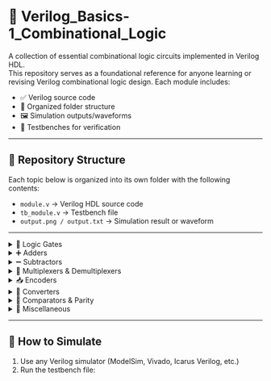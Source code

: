 # 🔧 Verilog_Basics-1_Combinational_Logic

A collection of essential combinational logic circuits implemented in Verilog HDL.  
This repository serves as a foundational reference for anyone learning or revising Verilog combinational logic design. Each module includes:

- ✅ Verilog source code  
- 📂 Organized folder structure  
- 🖼️ Simulation outputs/waveforms  
- 🧪 Testbenches for verification

---

## 📁 Repository Structure

Each topic below is organized into its own folder with the following contents:

- `module.v` → Verilog HDL source code  
- `tb_module.v` → Testbench file  
- `output.png / output.txt` → Simulation result or waveform  

---

<details>
<summary>🔌 Logic Gates</summary>

- [x] AND, OR, NOT, NAND, NOR, XOR, XNOR  
- Implemented using:
  - ✅ Gate-Level Modeling
  - ✅ Dataflow Modeling

📁 [`/Logic_Gates_GateLevel`](https://github.com/Srikar109755/Verilog_Basics-1_Combinational_Logic/tree/main/Logic_Gates_GLM)  
📁 [`/Logic_Gates_Dataflow`](https://github.com/Srikar109755/Verilog_Basics-1_Combinational_Logic/tree/main/Logic_Gates_DFM)
</details>

<details>
<summary>➕ Adders</summary>

- [x] Half Adder  
- [x] Full Adder  
- [x] Full Adder using 2 Half Adders  
- [x] Ripple Carry Adder (4-bit)  
- [x] Carry Look Ahead Adder  
- [x] Carry Save Adder  
- [x] BCD Adder

📁 [`/Half_Adder`](https://github.com/Srikar109755/Verilog_Basics-1_Combinational_Logic/tree/main/Half_Adder)  
📁 [`/Full_Adder`](https://github.com/Srikar109755/Verilog_Basics-1_Combinational_Logic/tree/main/Full_Adder)  
📁 [`/Full_Adder_using_Half_Adder`](https://github.com/Srikar109755/Verilog_Basics-1_Combinational_Logic/tree/main/FA_with_HA)  
📁 [`/Ripple_Carry_Adder_4bit`](https://github.com/Srikar109755/Verilog_Basics-1_Combinational_Logic/tree/main/Ripple_Carry_Adder)  
📁 [`/Carry_Lookahead_Adder`](https://github.com/Srikar109755/Verilog_Basics-1_Combinational_Logic/tree/main/Carry_Look_Ahead_Adder)  
📁 [`/Carry_Save_Adder`](https://github.com/Srikar109755/Verilog_Basics-1_Combinational_Logic/tree/main/Carry_Save_Adder)  
📁 [`/BCD_Adder`](https://github.com/Srikar109755/Verilog_Basics-1_Combinational_Logic/tree/main/BCD_Adder)
</details>

<details>
<summary>➖ Subtractors</summary>

- [x] Half Subtractor  
- [x] Full Subtractor  
- [x] Full Subtractor using 2 Half Subtractors

📁 [`/Half_Subtractor`](https://github.com/Srikar109755/Verilog_Basics-1_Combinational_Logic/tree/main/Half_Subtractor)  
📁 [`/Full_Subtractor`](https://github.com/Srikar109755/Verilog_Basics-1_Combinational_Logic/tree/main/Full_Subtractor)  
📁 [`/Full_Subtractor_using_Half_Subtractor`](https://github.com/Srikar109755/Verilog_Basics-1_Combinational_Logic/tree/main/FS_withHS)
</details>

<details>
<summary>🔀 Multiplexers & Demultiplexers</summary>

- [x] 2:1 MUX  
- [x] 4:1 MUX
- [x] 8:1 MUX  
- [x] 8:1 MUX using 2:1 MUX  
- [x] 1:8 DEMUX

📁 [`/MUX_2to1`](https://github.com/Srikar109755/Verilog_Basics-1_Combinational_Logic/tree/main/MUX_2_1)  
📁 [`/MUX_8to1`](https://github.com/Srikar109755/Verilog_Basics-1_Combinational_Logic/tree/main/MUX_4_1) 
📁 [`/MUX_8to1`](https://github.com/Srikar109755/Verilog_Basics-1_Combinational_Logic/tree/main/MUX_8_1)  
📁 [`/MUX_8to1_using_2to1`](https://github.com/Srikar109755/Verilog_Basics-1_Combinational_Logic/tree/main/MUX81_with_MUX21)  
📁 [`/DEMUX_1to8`](https://github.com/Srikar109755/Verilog_Basics-1_Combinational_Logic/tree/main/DeMux_1_8)
</details>

<details>
<summary>📥 Encoders</summary>

- [x] 8:3 Encoder  
- [x] Priority Encoder  
- [x] Decimal to BCD Encoder  
- [x] Octal to Binary Encoder

📁 [`/Encoder_8to3`](https://github.com/Srikar109755/Verilog_Basics-1_Combinational_Logic/tree/main/Encoder_8_3)  
📁 [`/Priority_Encoder`](https://github.com/Srikar109755/Verilog_Basics-1_Combinational_Logic/tree/main/Priority_Encoder)  
📁 [`/Decimal_to_BCD`](https://github.com/Srikar109755/Verilog_Basics-1_Combinational_Logic/tree/main/Decimal_BCD_Encoder)  
📁 [`/Octal_to_Binary`](https://github.com/Srikar109755/Verilog_Basics-1_Combinational_Logic/tree/main/Octal_Binary_Encoder)
</details>

<details>
<summary>🔁 Converters</summary>

- [x] Binary to Gray Code  
- [x] Gray Code to Binary  
- [x] BCD to Excess-3  
- [x] Binary to 7-Segment Display

📁 [`/Binary_to_Gray`](https://github.com/Srikar109755/Verilog_Basics-1_Combinational_Logic/tree/main/Binary_Gray_Converter)  
📁 [`/Gray_to_Binary`](https://github.com/Srikar109755/Verilog_Basics-1_Combinational_Logic/tree/main/Gray_Binary_Converter)  
📁 [`/BCD_to_Excess3`](https://github.com/Srikar109755/Verilog_Basics-1_Combinational_Logic/tree/main/BCD_Excess_Converter)  
📁 [`/Binary_to_7Segment`](https://github.com/Srikar109755/Verilog_Basics-1_Combinational_Logic/tree/main/BCD_Seven_Segment)
</details>

<details>
<summary>🧮 Comparators & Parity</summary>

- [x] 4-bit Comparator  
- [x] Even Parity Generator  
- [x] Odd Parity Generator  
- [x] Even Parity Checker  
- [x] Odd Parity Checker

📁 [`/Comparator_4bit`](https://github.com/Srikar109755/Verilog_Basics-1_Combinational_Logic/tree/main/Bit-4_Comparator)  
📁 [`/Even_Parity_Generator`](https://github.com/Srikar109755/Verilog_Basics-1_Combinational_Logic/tree/main/Even_Parity_Generator)  
📁 [`/Odd_Parity_Generator`](https://github.com/Srikar109755/Verilog_Basics-1_Combinational_Logic/tree/main/Odd_Parity_Generator)  
📁 [`/Even_Parity_Checker`](https://github.com/Srikar109755/Verilog_Basics-1_Combinational_Logic/tree/main/Even_Parity_Checker)  
📁 [`/Odd_Parity_Checker`](https://github.com/Srikar109755/Verilog_Basics-1_Combinational_Logic/tree/main/Odd_Parity_Checker)
</details>

<details>
<summary>📐 Miscellaneous</summary>

- [x] Squares of 3-bit Numbers  
- [x] Tri-state Buffer

📁 [`/Square_3bit`](https://github.com/Srikar109755/Verilog_Basics-1_Combinational_Logic/tree/main/Square_3_bit)  
📁 [`/Tristate_Buffer`](https://github.com/Srikar109755/Verilog_Basics-1_Combinational_Logic/tree/main/Tri_State_Buffer)
</details>

---

## 🚀 How to Simulate

1. Use any Verilog simulator (ModelSim, Vivado, Icarus Verilog, etc.)  
2. Run the testbench file:  

